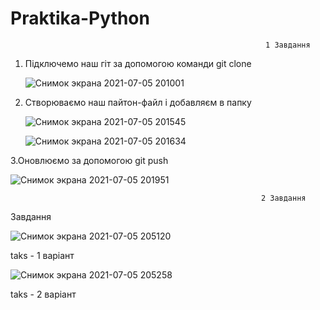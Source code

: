 # Praktika-Python
                                                             1 Завдання
1. Підключемо наш гiт за допомогою команди git clone

    ![Снимок экрана 2021-07-05 201001](https://user-images.githubusercontent.com/86766660/124503624-9fdd1600-ddce-11eb-8033-f9e388e45274.png)
 
2. Створюваємо наш пайтон-файл і добавляєм в папку
 
     ![Снимок экрана 2021-07-05 201545](https://user-images.githubusercontent.com/86766660/124503769-e3378480-ddce-11eb-941d-8e08731b0a49.png)

     ![Снимок экрана 2021-07-05 201634](https://user-images.githubusercontent.com/86766660/124504052-5fca6300-ddcf-11eb-8394-a28f401d19b0.png)
     
3.Оновлюємо за допомогою git push

   
![Снимок экрана 2021-07-05 201951](https://user-images.githubusercontent.com/86766660/124504119-7cff3180-ddcf-11eb-8bb4-f0964fa7fb18.png)

                                                            2 Завдання
Завдання 

![Снимок экрана 2021-07-05 205120](https://user-images.githubusercontent.com/86766660/124505711-c69d4b80-ddd2-11eb-915a-26d6003aaadf.png)
 
  taks  - 1 варіант

 ![Снимок экрана 2021-07-05 205258](https://user-images.githubusercontent.com/86766660/124505817-fea48e80-ddd2-11eb-839b-edf27be30e00.png)
 
  taks  - 2 варіант
